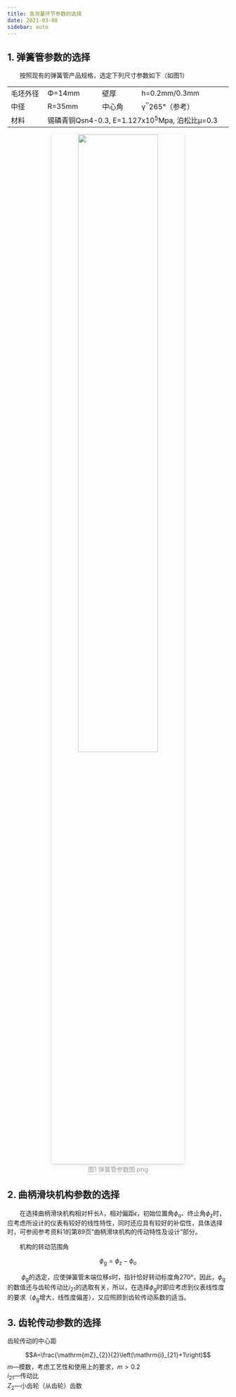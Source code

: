 ```yaml
---
title: 各测量环节参数的选择
date: 2021-03-08
sidebar: auto
---
```


## 1. 弹簧管参数的选择

&emsp;&emsp;按照现有的弹簧管产品规格，选定下列尺寸参数如下（如图1）

<table style="--code-color: transparent;">
  <tr>
    <td>毛坯外径</td>
    <td>&Phi;=14mm</td>
    <td>壁厚</td>
    <td>h=0.2mm/0.3mm</td>
  </tr>
  <tr>
    <td>中径</td>
    <td>R=35mm</td>
    <td>中心角</td>
    <td>&gamma;<sup>''</sup>265°（参考）</td>
  </tr>
  <tr>
    <td>材料</td>
    <td colspan="3">锡磷青铜Qsn4-0.3,    E=1.127x10<sup>5</sup>Mpa,    泊松比&mu;=0.3</td>
  </tr>
</table>

<center>
    <img
      src="/image/弹簧管参数图.png"
      width = "60%"
      alt=""/>
    <br>
    <div class="imgtext">图1 弹簧管参数图.png</div>
</center>

## 2. 曲柄滑块机构参数的选择

&emsp;&emsp;在选择曲柄滑块机构相对杆长$\lambda$，相对偏距$\epsilon$，初始位置角$\phi_{\text{o}}$、终止角$\phi_{\text{z}}$时，应考虑所设计的仪表有较好的线性特性，同时还应具有较好的补偿性，具体选择时，可参阅参考资料1的第89页“曲柄滑块机构的传动特性及设计”部分。

&emsp;&emsp;机构的转动范围角

$${\phi_{\text{g}}=\phi_{\text{z}}-\phi_{\text{o}}}$$

 &emsp;&emsp; $\phi_{\text{g}}$的选定，应使弹簧管末端位移$s$时，指针恰好转动标度角$270°$，因此，$\phi_{\text{g}}$的数值还与齿轮传动比$i_{\text{21}}$的选取有关，所以，在选择$\phi_{\text{g}}$时即应考虑到仪表线性度的要求（$\phi_{\text{g}}$增大，线性度偏差），又应照顾到齿轮传动系数的适当。

## 3. 齿轮传动参数的选择

齿轮传动的中心距

$$A=\frac{\mathrm{mZ}_{2}}{2}\left(\mathrm{i}_{21}+1\right)$$
$m$—模数，考虑工艺性和使用上的要求，$m>0.2$  
$i_{\text{21}}$—传动比  
$Z_{\text{2}}$—小齿轮（从齿轮）齿数  

<style>
table
{
  margin: 1rem auto !important;
  display: table !important;
}
img
{
  border-radius: 0.3125em;
  box-shadow: 0 2px 4px 0 rgba(34,36,38,.12),0 2px 10px 0 rgba(34,36,38,.08)
}
.imgtext
{
  color:orange;
  border-bottom: 1px solid #d9d9d9;
  display: inline-block;
  color: #999;
  padding: 2px;
}
</style>
